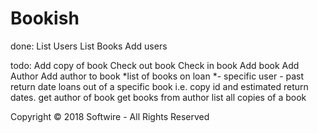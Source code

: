 # Bookish

done:
List Users
List Books
Add users

todo:
Add copy of book
Check out book
Check in book
Add book
Add Author
Add author to book
*list of books on loan
    *- specific user
    - past return date
loans out of a specific book i.e. copy id and estimated return dates.
get author of book
get books from author
list all copies of a book





Copyright © 2018 Softwire - All Rights Reserved
